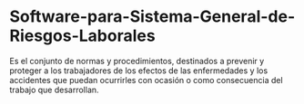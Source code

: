 # Software-para-Sistema-General-de-Riesgos-Laborales
Es el conjunto de normas y procedimientos, destinados a prevenir y proteger a los trabajadores de los efectos de las enfermedades y los accidentes que puedan ocurrirles con ocasión o como consecuencia del trabajo que desarrollan.
